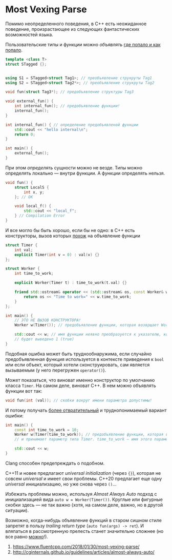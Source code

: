 # Most Vexing Parse

Помимо неопределенного поведения, в C++ есть неожиданное поведение,
произрастающее из следующих фантастических возможностей языка.

Пользовательские типы и функции можно *объявлять* [где попало и как попало](https://godbolt.org/z/MWszrj).

```C++
template <class T>
struct STagged {};


using S1 = STagged<struct Tag1>; // преобъявление струкруты Tag1
using S2 = STagged<struct Tag2*>; // преобъявление струкруты Tag2

void fun(struct Tag3*); // предобъявление структуры Tag3

void external_fun() {
    int internal_fun(); // предобъявление функции!
    internal_fun();
}

int internal_fun() { // определение предобъявленой функции
    std::cout << "hello internal\n";
    return 0;
}

int main() {
    external_fun();
}
```

При этом *определять* сущности можно не везде.
Типы можно определять локально — внутри функции. А функции определять нельзя.

```C++
void fun() {
    struct LocalS {
        int x, y;
    }; // OK

    void local_f() {
        std::cout << "local_f";
    } // Compilation Error
}
```

И все могло бы быть хорошо, если бы не одно: в C++ есть конструкторы, вызов которых [похож](https://godbolt.org/z/h6zTor) на объявление функции

```C++
struct Timer {
    int val;
    explicit Timer(int v = 0) : val(v) {}
};

struct Worker {
    int time_to_work;

    explicit Worker(Timer t) : time_to_work(t.val) {}

    friend std::ostream& operator << (std::ostream& os, const Worker& w) {
        return os << "Time to work=" << w.time_to_work;
    }
};

int main() {
    // ЭТО НЕ ВЫЗОВ КОНСТРУКТОРА!
    Worker w(Timer()); // предобъявление функции, которая возврщает Worker и принимает функцию, возвращающую Timer и не принимающую ничего!

    std::cout << w; // имя функции неявно преобразуется к указателю, который неявно преобразуется к bool
    // будет выведено 1 (true)
}
```

Подобная ошибка может быть труднообнаружима, если случайно предобъявленная функция используется в контексте приведения к `bool` или если объект, который хотели сконструировать, сам является вызываемым (у него перегружен `operator()`).

Может показаться, что виноват именно конструктор по умолчанию класса `Timer`. На самом деле, виноват C++.
В нем можно объявлять функции вот так:

```C++
void fun(int (val)); // скобки вокруг имени параметра допустимы!
```

И потому получать [более отвратительный](https://godbolt.org/z/dhz6nK) и труднопонимаемый вариант ошибки:

```C++
int main() {
    const int time_to_work = 10;
    Worker w(Timer(time_to_work)); // предобъявление функции, которая возвращает Worker
    // и принимает параметр типа Timer. time_to_work — имя этого параметра!

    std::cout << w;
}
```

Clang способен предепреждать о подобном.

С++11 и новее предлагают *universal initialization* (через `{}`), которая не совсем *universal* и имеет свои проблемы.
C++20 предлагает еще одну *universal* инициализацию, но уже снова через `()`...

Избежать проблемы можно, используя *Almost Always Auto* подход с инициализацией вида
`auto w = Worker(Timer())`. Круглые или фигурные скобки здесь — не так важно (хотя, на самом деле, важно, но в другой ситуации).

Возможно, когда-нибудь объявление функций в старом сишном стиле запретят в пользу
*trailing return type* (`auto fun(args) -> ret`). И вляпаться в рассмотренную прелесть станет значительно сложнее (но все равно [можно](https://www.youtube.com/watch?v=tsG95Y-C14k)!).

1. https://www.fluentcpp.com/2018/01/30/most-vexing-parse/
2. http://cginternals.github.io/guidelines/articles/almost-always-auto/
